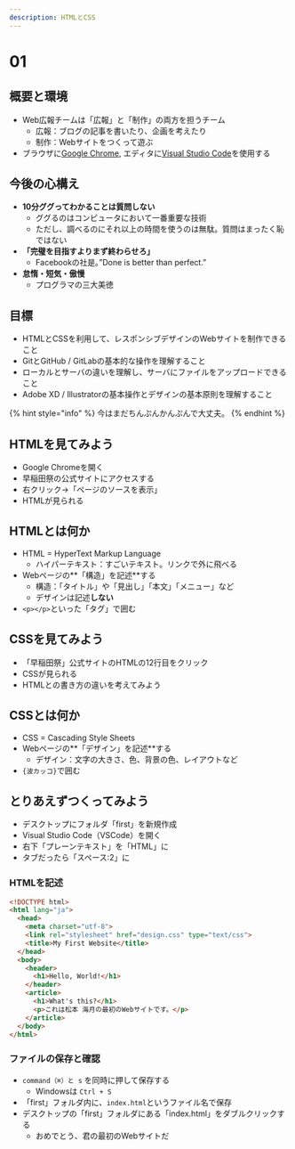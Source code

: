 ```yaml
---
description: HTMLとCSS
---
```


# 01

## 概要と環境

* Web広報チームは「広報」と「制作」の両方を担うチーム
  * 広報：ブログの記事を書いたり、企画を考えたり
  * 制作：Webサイトをつくって遊ぶ
* ブラウザに[Google Chrome](https://www.google.co.jp/chrome/index.html), エディタに[Visual Studio Code](https://code.visualstudio.com/)を使用する

## 今後の心構え

* **10分ググってわかることは質問しない**
  * ググるのはコンピュータにおいて一番重要な技術
  * ただし、調べるのにそれ以上の時間を使うのは無駄。質問はまったく恥ではない
* **「完璧を目指すよりまず終わらせろ」**
  * Facebookの社是。”Done is better than perfect.”
* **怠惰・短気・傲慢**
  * プログラマの三大美徳

## 目標

* HTMLとCSSを利用して、レスポンシブデザインのWebサイトを制作できること
* GitとGitHub / GitLabの基本的な操作を理解すること
* ローカルとサーバの違いを理解し、サーバにファイルをアップロードできること
* Adobe XD / Illustratorの基本操作とデザインの基本原則を理解すること

{% hint style="info" %}
今はまだちんぷんかんぷんで大丈夫。
{% endhint %}

## HTMLを見てみよう

* Google Chromeを開く
* 早稲田祭の公式サイトにアクセスする
* 右クリック→「ページのソースを表示」
* HTMLが見られる

## HTMLとは何か

* HTML = HyperText Markup Language
  * ハイパーテキスト：すごいテキスト。リンクで外に飛べる
* Webページの**「構造」を記述**する
  * 構造：「タイトル」や「見出し」「本文」「メニュー」など
  * デザインは記述**しない**
* `<p></p>`といった「タグ」で囲む

## CSSを見てみよう

* 「早稲田祭」公式サイトのHTMLの12行目をクリック
* CSSが見られる
* HTMLとの書き方の違いを考えてみよう

## CSSとは何か

* CSS = Cascading Style Sheets
* Webページの**「デザイン」を記述**する
  * デザイン：文字の大きさ、色、背景の色、レイアウトなど
* `{波カッコ}`で囲む

## とりあえずつくってみよう

* デスクトップにフォルダ「first」を新規作成
* Visual Studio Code（VSCode）を開く
* 右下「プレーンテキスト」を「HTML」に
* タブだったら「スペース:2」に

### HTMLを記述

```html
<!DOCTYPE html>
<html lang="ja">
  <head>
    <meta charset="utf-8">
    <link rel="stylesheet" href="design.css" type="text/css">
    <title>My First Website</title>
  </head>
  <body>
    <header>
      <h1>Hello, World!</h1>
    </header>
    <article>
      <h1>What's this?</h1>
      <p>これは松本 海月の最初のWebサイトです。</p>
    </article>
  </body>
</html>
```

### ファイルの保存と確認
* `command（⌘）と s` を同時に押して保存する
  * Windowsは `Ctrl + S`
* 「first」フォルダ内に、`index.html`というファイル名で保存
* デスクトップの「first」フォルダにある「index.html」をダブルクリックする
  * おめでとう、君の最初のWebサイトだ



